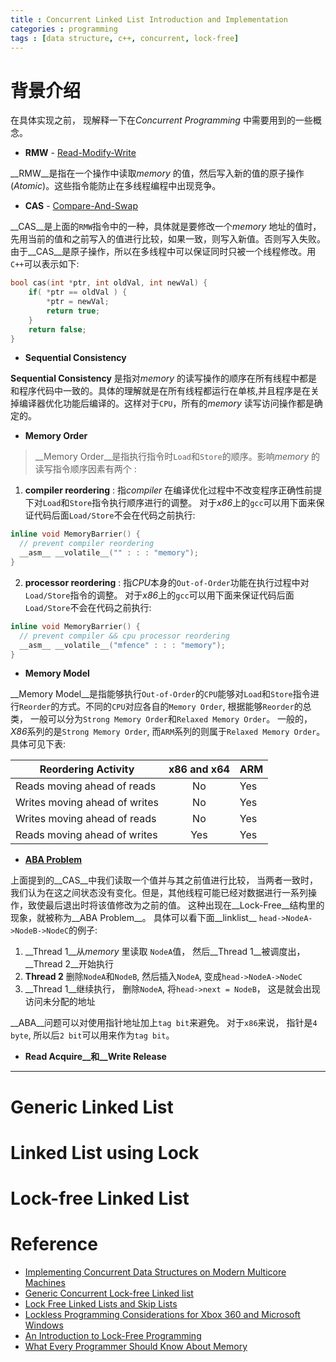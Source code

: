 ```yaml
---
title : Concurrent Linked List Introduction and Implementation
categories : programming
tags : [data structure, c++, concurrent, lock-free]
---
```


# 背景介绍

在具体实现之前， 现解释一下在*Concurrent Programming* 中需要用到的一些概念。

* __RMW__ - [Read-Modify-Write](https://en.wikipedia.org/wiki/Read-modify-write)

> 
__RMW__是指在一个操作中读取*memory* 的值，然后写入新的值的原子操作(*Atomic*)。这些指令能防止在多线程编程中出现竞争。

* __CAS__ - [Compare-And-Swap](https://en.wikipedia.org/wiki/Compare-and-swap)

> 
__CAS__是上面的`RMW`指令中的一种，具体就是要修改一个*memory* 地址的值时，先用当前的值和之前写入的值进行比较，如果一致，则写入新值。否则写入失败。由于__CAS__是原子操作，所以在多线程中可以保证同时只被一个线程修改。用`C++`可以表示如下:

```cpp
bool cas(int *ptr, int oldVal, int newVal) {
    if( *ptr == oldVal ) {
        *ptr = newVal;
        return true;
    }
    return false;
}
```

* __Sequential Consistency__

> 
__Sequential Consistency__ 是指对*memory* 的读写操作的顺序在所有线程中都是和程序代码中一致的。具体的理解就是在所有线程都运行在单核,并且程序是在关掉编译器优化功能后编译的。这样对于`CPU`，所有的*memory* 读写访问操作都是确定的。

* __Memory Order__

> __Memory Order__是指执行指令时`Load`和`Store`的顺序。影响*memory*
的读写指令顺序因素有两个 :

1. __compiler reordering__ : 指*compiler* 在编译优化过程中不改变程序正确性前提下对`Load`和`Store`指令执行顺序进行的调整。
对于*x86*上的`gcc`可以用下面来保证代码后面`Load/Store`不会在代码之前执行:

```cpp
inline void MemoryBarrier() {
  // prevent compiler reordering
  __asm__ __volatile__("" : : : "memory");
}
```
2. __processor reordering__ : 指*CPU*本身的`Out-of-Order`功能在执行过程中对`Load/Store`指令的调整。
对于*x86*上的`gcc`可以用下面来保证代码后面`Load/Store`不会在代码之前执行:
```cpp
inline void MemoryBarrier() {
  // prevent compiler && cpu processor reordering
  __asm__ __volatile__("mfence" : : : "memory");
}
```
* __Memory Model__

> 
__Memory Model__是指能够执行`Out-of-Order`的`CPU`能够对`Load`和`Store`指令进行`Reorder`的方式。不同的`CPU`对应各自的`Memory Order`, 根据能够`Reorder`的总类， 一般可以分为`Strong Memory Order`和`Relaxed Memory Order`。 一般的， *X86*系列的是`Strong Memory Order`, 而`ARM`系列的则属于`Relaxed Memory Order`。 具体可见下表:

| Reordering Activity	| x86 and x64	| ARM |
| ------------------- |:-----------:|:----|
| Reads moving ahead of reads	| No | Yes |
| Writes moving ahead of writes	| No | Yes |
| Writes moving ahead of reads	| No | Yes |
| Reads moving ahead of writes	| Yes	| Yes |

* __[ABA Problem](https://en.wikipedia.org/wiki/ABA_problem)__

> 
上面提到的__CAS__中我们读取一个值并与其之前值进行比较， 当两者一致时，我们认为在这之间状态没有变化。但是，其他线程可能已经对数据进行一系列操作，致使最后退出时将该值修改为之前的值。 这种出现在__Lock-Free__结构里的现象，就被称为__ABA Problem__。 
具体可以看下面__linklist__ `head->NodeA->NodeB->NodeC`的例子:

1. __Thread 1__从*memory* 里读取 `NodeA`值， 然后__Thread 1__被调度出，__Thread 2__开始执行
2. __Thread 2__ 删除`NodeA`和`NodeB`, 然后插入`NodeA`, 变成`head->NodeA->NodeC`
3. __Thread 1__继续执行， 删除`NodeA`, 将`head->next = NodeB`， 这是就会出现访问未分配的地址

__ABA__问题可以对使用指针地址加上`tag bit`来避免。 对于`x86`来说， 指针是`4 byte`, 所以后`2 bit`可以用来作为`tag bit`。

* __Read Acquire__和__Write Release__



***

# Generic Linked List

# Linked List using Lock

# Lock-free Linked List

# Reference

* [Implementing Concurrent Data Structures on Modern Multicore Machines](https://people.eecs.berkeley.edu/~stephentu/presentations/workshop.pdf)
* [Generic Concurrent Lock-free Linked list](https://people.csail.mit.edu/bushl2/rpi/project_web/page5.html)
* [Lock Free Linked Lists and Skip Lists](http://www.cse.yorku.ca/~ruppert/papers/lfll.pdf)
* [Lockless Programming Considerations for Xbox 360 and Microsoft Windows](https://msdn.microsoft.com/en-us/library/windows/desktop/ee418650(v=vs.85).aspx)
* [An Introduction to Lock-Free Programming](http://preshing.com/20120612/an-introduction-to-lock-free-programming/)    
* [What Every Programmer Should Know About Memory](https://people.freebsd.org/~lstewart/articles/cpumemory.pdf)    
